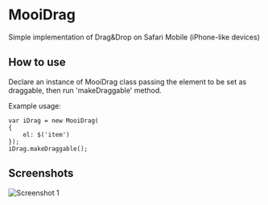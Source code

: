 MooiDrag
===========

Simple implementation of Drag&Drop on Safari Mobile (iPhone-like devices)


How to use
----------

Declare an instance of MooiDrag class passing the element to be set as draggable, then run 'makeDraggable' method.

Example usage:


	var iDrag = new MooiDrag(
	{
	    el: $('item')	            
	});
	iDrag.makeDraggable();


Screenshots
-----------


![Screenshot 1](http://panaghia.it/imgs/mooidrag.jpg)



